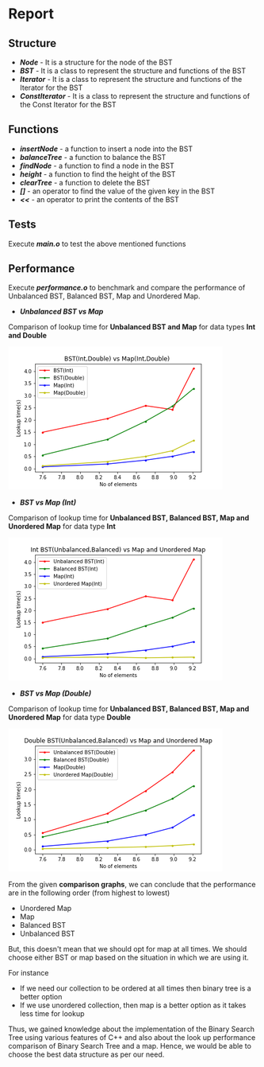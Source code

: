 # Report

## Structure

* ***Node*** - It is a structure for the node of the BST
* ***BST*** - It is a class to represent the structure and functions of the BST
* ***Iterator*** - It is a class to represent the structure and functions of the Iterator for the BST
* ***ConstIterator*** - It is a class to represent the structure and functions of the Const Iterator for the BST

## Functions

* ***insertNode*** - a function to insert a node into the BST
* ***balanceTree*** -  a function to balance the BST
* ***findNode*** -  a function to find a node in the BST
* ***height*** - a function to find the height of the BST
* ***clearTree*** - a function to delete the BST
* ***[]*** - an operator to find the value of the given key in the BST
* ***<<*** - an operator to print the contents of the BST

## Tests

Execute ***main.o*** to test the above mentioned functions

## Performance


Execute ***performance.o*** to benchmark and compare the performance of Unbalanced BST, Balanced BST, Map and Unordered Map.

* ***Unbalanced BST vs Map***

Comparison of lookup time for **Unbalanced BST and Map** for data types **Int and Double**

![](BSTvsMap.png)

* ***BST vs Map (Int)***

Comparison of lookup time for **Unbalanced BST, Balanced BST, Map and Unordered Map** for data type **Int**

![](BST(Int)vsMap.png)

* ***BST vs Map (Double)***

Comparison of lookup time for **Unbalanced BST, Balanced BST, Map and Unordered Map** for data type **Double**

![](BST(D)vsMap.png)

From the given **comparison graphs**, we can conclude that the performance are in the following order (from highest to lowest)

  - Unordered Map
  - Map
  - Balanced BST
  - Unbalanced BST

  But, this doesn't mean that we should opt for map at all times. We should choose either BST or map based on the situation in which we are using it.

  For instance

  - If we need our collection to be ordered at all times then binary tree is a better option
  - If we use unordered collection, then map is a better option as it takes less time for lookup

  Thus, we gained knowledge about the implementation of the Binary Search Tree using various features of C++ and also about the look up performance comparison of Binary Search Tree and a map. Hence, we would be able to choose the best data structure as per our need.
